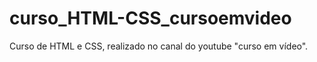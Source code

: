 # curso_HTML-CSS_cursoemvideo
Curso de HTML e CSS, realizado no canal do youtube "curso em vídeo".

